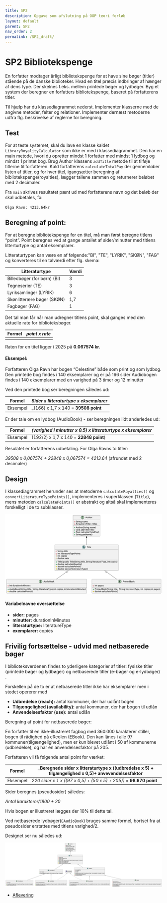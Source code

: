 ```yaml
---
title: SP2
description: Opgave som afslutning på OOP teori forløb
layout: default
parent: SP2
nav_order: 2
permalink: /SP2_draft/
---
```


# SP2 Bibliotekspenge


En forfatter modtager årligt bibliotekspenge for at have sine bøger (titler) stående på de danske biblioteker. Hvad en titel præcis indbringer af hænger af dens type.
Der skelnes f.eks. mellem printede bøger og lydbøger. Byg et system der beregner en forfatters bibliotekspenge, baseret på forfatterens titler.

Til hjælp har du klassediagrammet nederst. Implementer klasserne med de angivne metoder, felter og relationer. 
Implementer dernæst metoderne udfra flg. beskrivelse af reglerne for beregning.

## Test
For at teste systemet, skal du lave en klasse kaldet `LibraryRoyalityCalculator` som ikke er med i klassediagrammet. 
Den har en main metode, hvori du opretter mindst 1 forfatter med mindst 1 lydbog og mindst 1 printet bog.
Brug Author klassens `addTitle` metode til at tilføje titlerne til forfatteren. 
Kald forfatterens `calculateTotalPay` der gennemløber listen af titler, og for hver titel, igangsætter beregning af bibliotekspenge(royalties), lægger tallene sammen og returnerer beløbet med 2 decimaler.

Fra `main` skrives resultatet pænt ud med forfatterens navn og det beløb der skal udbetales, fx:

`Olga Ravn: 4213.64kr`

## Beregning af point:
For at beregne bibliotekspenge for en titel, må man først beregne titlens “point”.
Point beregnes ved at gange antallet af sider/minutter med titlens litterturtype og antal eksemplarer.

Litteraturtypen kan være en af følgende:"BI", "TE", "LYRIK", "SKØN", "FAG" og konverteres til en talværdi efter flg. skema:

|Litteraturtype | Værdi|
|---|---|
|Billedbøger (for børn) (BI)	| 3|
|Tegneserier (TE) | 	3|
|Lyriksamlinger (LYRIK) | 	6|
|Skønlitterære bøger  (SKØN) | 	1,7|
|Fagbøger (FAG) | 	1|

Det tal man får når man udregner titlens point, skal ganges med den aktuelle rate for biblioteksbøger.


| Formel | _point x rate_|
|-------| ---|
|||

Raten for en titel ligger i 2025 på **0.067574 kr.**

#### Eksempel:
Forfatteren Olga Ravn har bogen “Celestine” både som print og som lydbog.
Den printede bog findes i 140 eksemplarer og er på 166 sider
Audiobogen findes i 140 eksemplarer med en varighed på 3 timer og 12 minutter

Ved den printede bog ser beregningen således ud:

|Formel | _Sider x  litteraturtype x eksemplarer_|
|--- | ---|
|Eksempel | _(166)  x 1,7  x 140  = **39508 point**|

Er der tale om en lydbog (AudioBook) -  ser beregningen lidt anderledes ud:

| Formel | _(varighed i minutter x 0.5) x litteraturtype x eksemplarer_|
|---| ---|
| Eksempel | (192/2)  x  1,7  x  140  = **22848 point**)|

Resulatet er forfatterens udbetaling. For Olga Ravns to titler:

_39508 x 0,067574 + 22848 x 0,067574 = 4213.64_ (afrundet med 2 decimaler)


## Design
I klassediagrammet herunder ses at metoderne  `calculateRoyalties()` og `convertLiteratureTypePoints()`, 
implementeres i superklassen (`Title`), mens metoden `calculatePoints()` er abstrakt og altså skal implementeres forskelligt i de to subklasser.

![image](assets/LibraryRoyalties_easy.png)


#### Variabelnavne oversættelse
 - **sider:** pages
 - **minutter:** durationInMinutes
 - **litteraturtype:** literatureType
 - **exemplarer:** copies



## Frivilig fortsættelse - udvid med netbaserede bøger

I biblioteksverdenen findes to yderligere kategorier af titler: fysiske titler (printede bøger og lydbøger) og netbaserede titler (e-bøger og e-lydbøger) .

Forskellen på de to er at netbaserede titler ikke har eksemplarer men i stedet opererer med

 - **Udbredelse (reach):**               antal kommuner, der har udlånt bogen
 - **Tilgængelighed (availability):** antal kommuner, der har bogen til udlån
 - **Anvendelsesfaktor (use):**      antal udlån

Beregning af point for netbaserede bøger:

En forfatter til en ikke-illustreret fagbog med 360.000 karakterer stiller, bogen til rådighed på eReolen (EBook). 
Den kan lånes i alle 97 kommuner(tilgængelighed), men er kun blevet udlånt i 50 af kommunerne (udbredelse), og har en anvendelsesfaktor på 205.

Forfatteren vil få følgende antal point for værket:

| Formel | _Beregnede sider x litteraturtype x ((udbredelse x 5) + tilgængelighed x 0,5)+ anvevendelsesfaktor |
| ---| --- |
| Eksempel | _220 sider x 1 x ((97  x 0,5) + (50 x 5) + 205))_ = **98.670 point** |

Sider beregnes (pseudosider) således: 

_Antal karakterer/1800 + 20_ 

Hvis bogen er illustreret lægges der 10% til dette tal.

Ved netbaserede lydbøger(`EAudioBook`) bruges samme formel, bortset fra at pseudosider erstattes med titlens varighed/2.

Designet ser nu således ud:



![image](assets/LibraryRoyalties_hard.png)



- [Aflevering](https://cphbusiness.mrooms.net/mod/assign/view.php?id=766002)